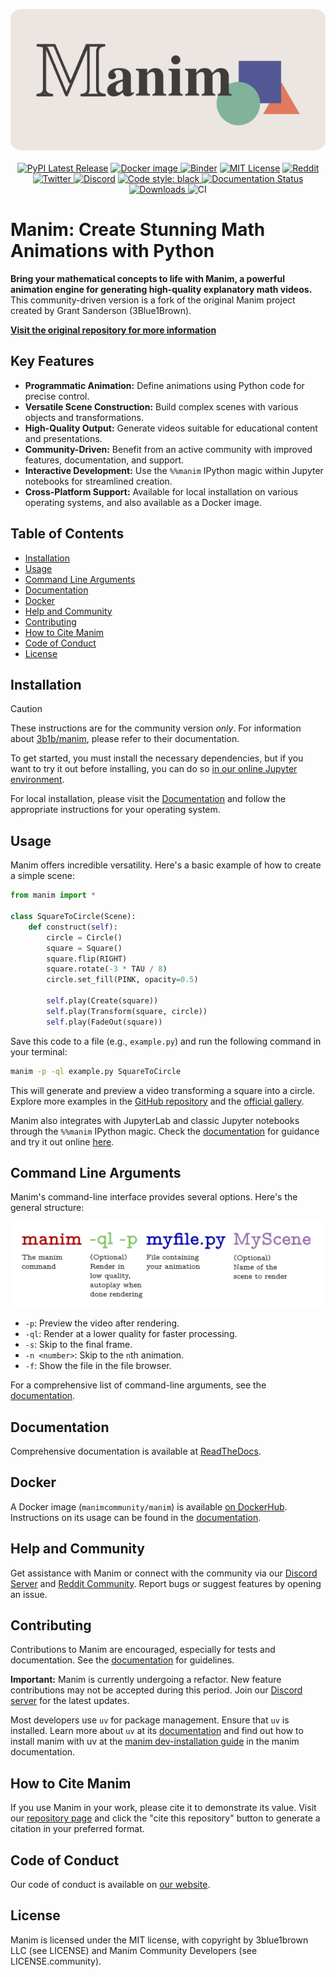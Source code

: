 <p align="center">
    <a href="https://www.manim.community/"><img src="https://raw.githubusercontent.com/ManimCommunity/manim/main/logo/cropped.png" alt="Manim Logo"></a>
    <br />
    <br />
    <a href="https://pypi.org/project/manim/"><img src="https://img.shields.io/pypi/v/manim.svg?style=flat&logo=pypi" alt="PyPI Latest Release"></a>
    <a href="https://hub.docker.com/r/manimcommunity/manim"><img src="https://img.shields.io/docker/v/manimcommunity/manim?color=%23099cec&label=docker%20image&logo=docker" alt="Docker image"> </a>
    <a href="https://mybinder.org/v2/gh/ManimCommunity/jupyter_examples/HEAD?filepath=basic_example_scenes.ipynb"><img src="https://mybinder.org/badge_logo.svg" alt="Binder"></a>
    <a href="http://choosealicense.com/licenses/mit/"><img src="https://img.shields.io/badge/license-MIT-red.svg?style=flat" alt="MIT License"></a>
    <a href="https://www.reddit.com/r/manim/"><img src="https://img.shields.io/reddit/subreddit-subscribers/manim.svg?color=orange&label=reddit&logo=reddit" alt="Reddit"></a>
    <a href="https://twitter.com/manim_community/"><img src="https://img.shields.io/twitter/url/https/twitter.com/cloudposse.svg?style=social&label=Follow%20%40manim_community" alt="Twitter">
    <a href="https://www.manim.community/discord/"><img src="https://img.shields.io/discord/581738731934056449.svg?label=discord&color=yellow&logo=discord" alt="Discord"></a>
    <a href="https://github.com/psf/black"><img src="https://img.shields.io/badge/code%20style-black-000000.svg" alt="Code style: black">
    <a href="https://docs.manim.community/"><img src="https://readthedocs.org/projects/manimce/badge/?version=latest" alt="Documentation Status"></a>
    <a href="https://pepy.tech/project/manim"><img src="https://pepy.tech/badge/manim/month?" alt="Downloads"> </a>
    <img src="https://github.com/ManimCommunity/manim/workflows/CI/badge.svg" alt="CI">
</p>

# Manim: Create Stunning Math Animations with Python

**Bring your mathematical concepts to life with Manim, a powerful animation engine for generating high-quality explanatory math videos.**  This community-driven version is a fork of the original Manim project created by Grant Sanderson (3Blue1Brown).

[**Visit the original repository for more information**](https://github.com/ManimCommunity/manim)

## Key Features

*   **Programmatic Animation:** Define animations using Python code for precise control.
*   **Versatile Scene Construction:** Build complex scenes with various objects and transformations.
*   **High-Quality Output:** Generate videos suitable for educational content and presentations.
*   **Community-Driven:** Benefit from an active community with improved features, documentation, and support.
*   **Interactive Development:**  Use the `%%manim` IPython magic within Jupyter notebooks for streamlined creation.
*   **Cross-Platform Support:** Available for local installation on various operating systems, and also available as a Docker image.

## Table of Contents

*   [Installation](#installation)
*   [Usage](#usage)
*   [Command Line Arguments](#command-line-arguments)
*   [Documentation](#documentation)
*   [Docker](#docker)
*   [Help and Community](#help-with-manim)
*   [Contributing](#contributing)
*   [How to Cite Manim](#how-to-cite-manim)
*   [Code of Conduct](#code-of-conduct)
*   [License](#license)

## Installation

> [!CAUTION]
> These instructions are for the community version _only_.  For information about [3b1b/manim](https://github.com/3b1b/manim), please refer to their documentation.

To get started, you must install the necessary dependencies, but if you want to try it out before installing, you can do so [in our online Jupyter environment](https://try.manim.community/).

For local installation, please visit the [Documentation](https://docs.manim.community/en/stable/installation.html)
and follow the appropriate instructions for your operating system.

## Usage

Manim offers incredible versatility. Here's a basic example of how to create a simple scene:

```python
from manim import *

class SquareToCircle(Scene):
    def construct(self):
        circle = Circle()
        square = Square()
        square.flip(RIGHT)
        square.rotate(-3 * TAU / 8)
        circle.set_fill(PINK, opacity=0.5)

        self.play(Create(square))
        self.play(Transform(square, circle))
        self.play(FadeOut(square))
```

Save this code to a file (e.g., `example.py`) and run the following command in your terminal:

```bash
manim -p -ql example.py SquareToCircle
```

This will generate and preview a video transforming a square into a circle. Explore more examples in the [GitHub repository](example_scenes) and the [official gallery](https://docs.manim.community/en/stable/examples.html).

Manim also integrates with JupyterLab and classic Jupyter notebooks through the `%%manim` IPython magic. Check the [documentation](https://docs.manim.community/en/stable/reference/manim.utils.ipython_magic.ManimMagic.html) for guidance and try it out online [here](https://mybinder.org/v2/gh/ManimCommunity/jupyter_examples/HEAD?filepath=basic_example_scenes.ipynb).

## Command Line Arguments

Manim's command-line interface provides several options.  Here's the general structure:

![manim-illustration](https://raw.githubusercontent.com/ManimCommunity/manim/main/docs/source/_static/command.png)

*   `-p`: Preview the video after rendering.
*   `-ql`: Render at a lower quality for faster processing.
*   `-s`: Skip to the final frame.
*   `-n <number>`: Skip to the `n`th animation.
*   `-f`: Show the file in the file browser.

For a comprehensive list of command-line arguments, see the [documentation](https://docs.manim.community/en/stable/guides/configuration.html).

## Documentation

Comprehensive documentation is available at [ReadTheDocs](https://docs.manim.community/).

## Docker

A Docker image (`manimcommunity/manim`) is available [on DockerHub](https://hub.docker.com/r/manimcommunity/manim). Instructions on its usage can be found in the [documentation](https://docs.manim.community/en/stable/installation/docker.html).

## Help and Community

Get assistance with Manim or connect with the community via our [Discord Server](https://www.manim.community/discord/) and [Reddit Community](https://www.reddit.com/r/manim/).  Report bugs or suggest features by opening an issue.

## Contributing

Contributions to Manim are encouraged, especially for tests and documentation. See the [documentation](https://docs.manim.community/en/stable/contributing.html) for guidelines.

**Important:** Manim is currently undergoing a refactor.  New feature contributions may not be accepted during this period.  Join our [Discord server](https://www.manim.community/discord/) for the latest updates.

Most developers use `uv` for package management. Ensure that `uv` is installed. Learn more about `uv` at its [documentation](https://docs.astral.sh/uv/) and find out how to install manim with uv at the [manim dev-installation guide](https://docs.manim.community/en/latest/contributing/development.html) in the manim documentation.

## How to Cite Manim

If you use Manim in your work, please cite it to demonstrate its value.  Visit our [repository page](https://github.com/ManimCommunity/manim) and click the "cite this repository" button to generate a citation in your preferred format.

## Code of Conduct

Our code of conduct is available on [our website](https://docs.manim.community/en/stable/conduct.html).

## License

Manim is licensed under the MIT license, with copyright by 3blue1brown LLC (see LICENSE) and Manim Community Developers (see LICENSE.community).